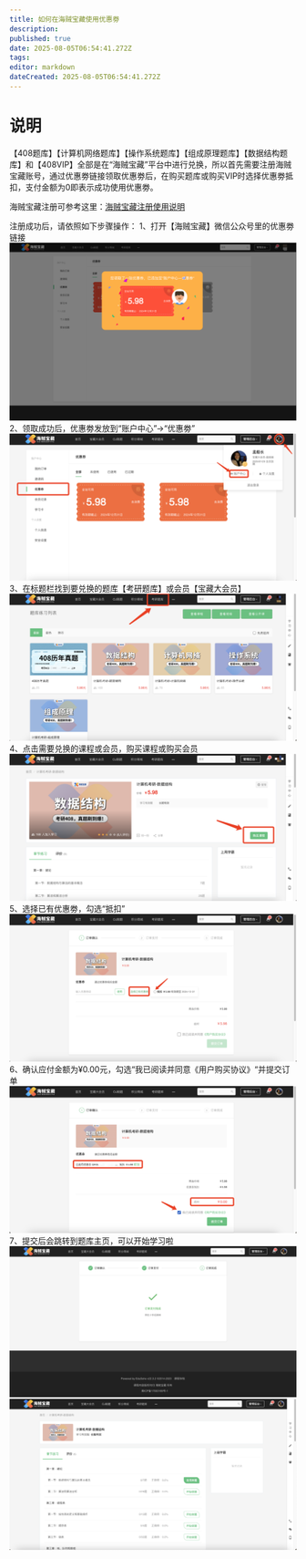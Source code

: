 ```yaml
---
title: 如何在海贼宝藏使用优惠劵
description: 
published: true
date: 2025-08-05T06:54:41.272Z
tags: 
editor: markdown
dateCreated: 2025-08-05T06:54:41.272Z
---
```


# 说明
【408题库】【计算机网络题库】【操作系统题库】【组成原理题库】【数据结构题库】和【408VIP】全部是在“海贼宝藏”平台中进行兑换，所以首先需要注册海贼宝藏账号，通过优惠劵链接领取优惠劵后，在购买题库或购买VIP时选择优惠劵抵扣，支付金额为0即表示成功使用优惠劵。

海贼宝藏注册可参考这里：[海贼宝藏注册使用说明](/courses_resource/haizeix_guide/home)

注册成功后，请依照如下步骤操作：
1、打开【海贼宝藏】微信公众号里的优惠劵链接
![haizei_408_coupon_usage_1.png](/haizei_408_coupon_usage_1.png)
2、领取成功后，优惠劵发放到“账户中心”→“优惠劵”
![haizei_408_coupon_usage_2.png](/haizei_408_coupon_usage_2.png)
3、在标题栏找到要兑换的题库【考研题库】或会员【宝藏大会员】
![haizei_408_coupon_usage_3.png](/haizei_408_coupon_usage_3.png)
4、点击需要兑换的课程或会员，购买课程或购买会员
![haizei_408_coupon_usage_4.png](/haizei_408_coupon_usage_4.png)
5、选择已有优惠劵，勾选“抵扣”
![haizei_408_coupon_usage_5.png](/haizei_408_coupon_usage_5.png)
6、确认应付金额为¥0.00元，勾选“我已阅读并同意《用户购买协议》“并提交订单
![haizei_408_coupon_usage_6.png](/haizei_408_coupon_usage_6.png)
7、提交后会跳转到题库主页，可以开始学习啦
![haizei_408_coupon_usage_7.png](/haizei_408_coupon_usage_7.png)
![haizei_408_coupon_usage_8.png](/haizei_408_coupon_usage_8.png)